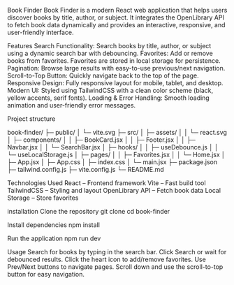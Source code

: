 Book Finder
Book Finder is a modern React web application that helps users discover books by title, author, or subject. It integrates the OpenLibrary API to fetch book data dynamically and provides an interactive, responsive, and user-friendly interface.


Features
Search Functionality: Search books by title, author, or subject using a dynamic search bar with debouncing.
Favorites: Add or remove books from favorites. Favorites are stored in local storage for persistence.
Pagination: Browse large results with easy-to-use previous/next navigation.
Scroll-to-Top Button: Quickly navigate back to the top of the page.
Responsive Design: Fully responsive layout for mobile, tablet, and desktop.
Modern UI: Styled using TailwindCSS with a clean color scheme (black, yellow accents, serif fonts).
Loading & Error Handling: Smooth loading animation and user-friendly error messages.



Project structure

book-finder/
├─ public/
│  └─ vite.svg
├─ src/
│  ├─ assets/
│  │  └─ react.svg
│  ├─ components/
│  │  ├─ BookCard.jsx
│  │  ├─ Footer.jsx
│  │  ├─ Navbar.jsx
│  │  └─ SearchBar.jsx
│  ├─ hooks/
│  │  ├─ useDebounce.js
│  │  └─ useLocalStorage.js
│  ├─ pages/
│  │  ├─ Favorites.jsx
│  │  └─ Home.jsx
│  ├─ App.jsx
│  ├─ App.css
│  ├─ index.css
│  └─ main.jsx
├─ package.json
├─ tailwind.config.js
├─ vite.config.js
└─ README.md



Technologies Used
React – Frontend framework
Vite – Fast build tool
TailwindCSS – Styling and layout
OpenLibrary API – Fetch book data
Local Storage – Store favorites


installation
Clone the repository
git clone <repository-url>
cd book-finder

Install dependencies
npm install

Run the application
npm run dev



Usage
Search for books by typing in the search bar.
Click Search or wait for debounced results.
Click the heart icon to add/remove favorites.
Use Prev/Next buttons to navigate pages.
Scroll down and use the scroll-to-top button for easy navigation.
